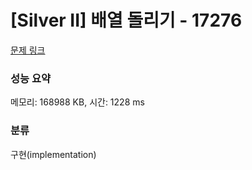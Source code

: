 # [Silver II] 배열 돌리기 - 17276 

[문제 링크](https://www.acmicpc.net/problem/17276) 

### 성능 요약

메모리: 168988 KB, 시간: 1228 ms

### 분류

구현(implementation)

